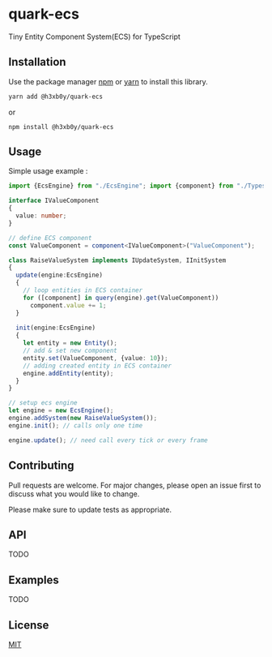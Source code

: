 # quark-ecs
Tiny Entity Component System(ECS) for TypeScript

## Installation

Use the package manager [npm](https://www.npmjs.com/) or [yarn](https://www.npmjs.com/package/yarn) to install this library.

```bash
yarn add @h3xb0y/quark-ecs
```
or
```
npm install @h3xb0y/quark-ecs
```

## Usage
Simple usage example :
```typescript
import {EcsEngine} from "./EcsEngine"; import {component} from "./Types"; import {IUpdateSystem} from "./RaiseValueSystem"; import {query} from "./Query"; import {IInitSystem} from "./System"; import {Entity} from "./Entity";

interface IValueComponent
{
  value: number;
}

// define ECS component
const ValueComponent = component<IValueComponent>("ValueComponent");

class RaiseValueSystem implements IUpdateSystem, IInitSystem
{
  update(engine:EcsEngine)
  {
    // loop entities in ECS container
    for ([component] in query(engine).get(ValueComponent))
      component.value += 1;
  }
    
  init(engine:EcsEngine)
  {
    let entity = new Entity();
    // add & set new component
    entity.set(ValueComponent, {value: 10});
    // adding created entity in ECS container
    engine.addEntity(entity);
  }
}

// setup ecs engine
let engine = new EcsEngine();
engine.addSystem(new RaiseValueSystem());
engine.init(); // calls only one time

engine.update(); // need call every tick or every frame

```
## Contributing
Pull requests are welcome. For major changes, please open an issue first to discuss what you would like to change.

Please make sure to update tests as appropriate.

## API

TODO

## Examples

TODO

## License
[MIT](https://choosealicense.com/licenses/mit/)

